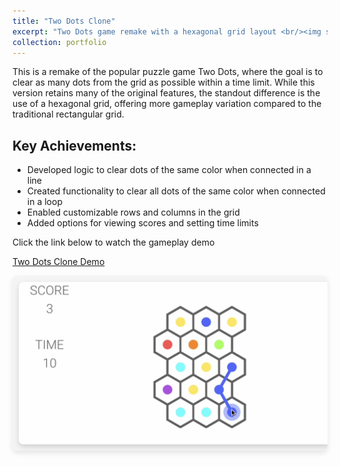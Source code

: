 ```yaml
---
title: "Two Dots Clone"
excerpt: "Two Dots game remake with a hexagonal grid layout <br/><img src='/images/DOTS_1.png' height='300' width='500'>"
collection: portfolio
---
```

This is a remake of the popular puzzle game Two Dots, where the goal is to clear as many dots from the grid as possible within a time limit. While this version retains many of the original features, the standout difference is the use of a hexagonal grid, offering more gameplay variation compared to the traditional rectangular grid.

## Key Achievements:

- Developed logic to clear dots of the same color when connected in a line
- Created functionality to clear all dots of the same color when connected in a loop
- Enabled customizable rows and columns in the grid
- Added options for viewing scores and setting time limits

Click the link below to watch the gameplay demo

[Two Dots Clone Demo](https://www.youtube.com/watch?v=Byl-yVlJMBo)

<style>
    /* Container for the horizontal scrolling bar */
    .scrolling-gallery {
        display: flex;
        overflow-x: scroll;
        scroll-behavior: smooth;
        padding: 10px;
        background-color: #f4f4f4; /* Optional background color */
        border-radius: 8px;
        box-shadow: 0px 4px 8px rgba(0, 0, 0, 0.1);
        gap: 10px;
    }

    /* Style scrollbar for Webkit browsers */
    .scrolling-gallery::-webkit-scrollbar {
        height: 8px;
    }

    /* Customize scrollbar thumb */
    .scrolling-gallery::-webkit-scrollbar-thumb {
        background-color: #e0e0e0; /* Lighter shade to blend in */
        border-radius: 4px;
        border: 1px solid #f0f0f0;;
    }

    /* Customize scrollbar track */
    .scrolling-gallery::-webkit-scrollbar-track {
        background-color: #f4f4f4;
    }

    /* Each image container */
    .image-container {
        flex: 0 0 auto;
        width: 500px; 
        height: 260px; /* Adjust width as needed */
        overflow: hidden;
        text-align: center;
        border-radius: 8px;
        box-shadow: 0px 4px 8px rgba(0, 0, 0, 0.15);
    }

    /* Image styling */
    .image-container img {
        width: 100%;
        height: 100%; /* Adjust height as needed */
        object-fit: cover;
        transition: transform 0.3s ease-in-out;
        border-radius: 8px 8px 0 0;
    }

    /* Scale image on hover */
    .image-container:hover img {
        transform: scale(1.1);
    }

    /* Caption styling */
    .caption {
        font-size: 14px;
        color: #333;
        background-color: #fff;
        font-weight: 500;
        padding: 4px 0;
    }
</style>

<div class="scrolling-gallery">
    <!-- Replace the src with actual image URLs -->
    <div class="image-container">
        <img src="/images/DOTS_1.png">
    </div>
    <div class="image-container">
        <img src="/images/DOTS_2.png">
    </div>
    <div class="image-container">
        <img src="/images/DOTS_3.png">
    </div>
    <div class="image-container">
        <img src="/images/DOTS_4.png">
    </div>
</div>